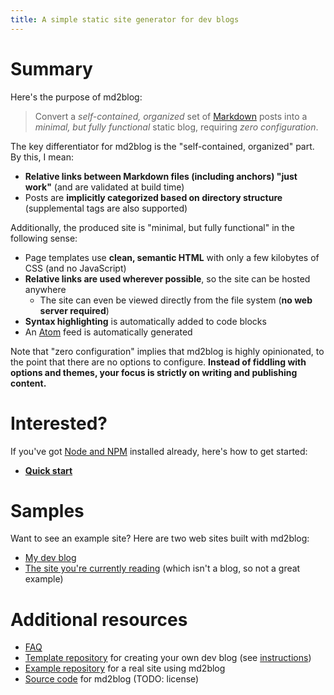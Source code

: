 ```yaml
---
title: A simple static site generator for dev blogs
---
```

# Summary
Here's the purpose of md2blog:

> Convert a *self-contained, organized* set of [Markdown](https://guides.github.com/features/mastering-markdown/) posts into a *minimal, but fully functional* static blog, requiring *zero configuration*.

The key differentiator for md2blog is the "self-contained, organized" part. By this, I mean:

* **Relative links between Markdown files (including anchors) "just work"** (and are validated at build time)
* Posts are **implicitly categorized based on directory structure** (supplemental tags are also supported)

Additionally, the produced site is "minimal, but fully functional" in the following sense:

* Page templates use **clean, semantic HTML** with only a few kilobytes of CSS (and no JavaScript)
* **Relative links are used wherever possible**, so the site can be hosted anywhere
  * The site can even be viewed directly from the file system (**no web server required**)
* **Syntax highlighting** is automatically added to code blocks
* An [Atom](https://validator.w3.org/feed/docs/atom.html) feed is automatically generated

Note that "zero configuration" implies that md2blog is highly opinionated, to the point that there are no options to configure. **Instead of fiddling with options and themes, your focus is strictly on writing and publishing content.**

# Interested?
If you've got [Node and NPM](https://nodejs.org/en/download/) installed already, here's how to get started:

* **[Quick start](quick-start.md)**

# Samples
Want to see an example site? Here are two web sites built with md2blog:

* [My dev blog](https://log.schemescape.com/)
* [The site you're currently reading](index.md) (which isn't a blog, so not a great example)

# Additional resources

* [FAQ](posts/faq/index.html)
* [Template repository](https://github.com/jaredkrinke/md2blog-template-site) for creating your own dev blog (see [instructions](quick-start.md#setup))
* [Example repository](https://github.com/jaredkrinke/log) for a real site using md2blog
* [Source code](https://github.com/jaredkrinke/md2blog) for md2blog (TODO: license)
